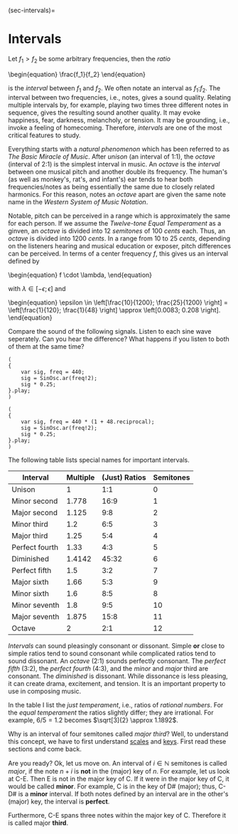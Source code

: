 (sec-intervals)=
# Intervals

Let $f_1 > f_2$ be some arbitrary frequencies, then the *ratio*

\begin{equation}
    \frac{f_1}{f_2}
\end{equation}

is the *interval* between $f_1$ and $f_2$.
We often notate an interval as $f_1$:$f_2$.
The interval between two frequencies, i.e., notes, gives a sound quality.
Relating multiple intervals by, for example, playing two times three different notes in sequence, gives the resulting sound another quality.
It may evoke happiness, fear, darkness, melancholy, or tension.
It may be grounding, i.e., invoke a feeling of homecoming.
Therefore, *intervals* are one of the most critical features to study.

Everything starts with a *natural phenomenon* which has been referred to as *The Basic Miracle of Music*.
After *unison* (an interval of 1:1), the *octave* (interval of 2:1) is the simplest interval in music.
An *octave* is the *interval* between one musical pitch and another double its frequency.
The human's (as well as monkey's, rat's, and infant's) ear tends to hear both frequencies/notes as being essentially the same due to closely related harmonics.
For this reason, notes an *octave* apart are given the same note name in the *Western System of Music Notation*.

Notable, pitch can be perceived in a range which is approximately the same for each person.
If we assume the *Twelve-tone Equal Temperament* as a ginven, an *octave* is divided into 12 *semitones* of 100 *cents* each.
Thus, an *octave* is divided into 1200 *cents*.
In a range from 10 to 25 *cents*, depending on the listeners hearing and musical education or exposer, pitch differences can be perceived.
In terms of a center frequency $f$, this gives us an interval defined by

\begin{equation}
    f \cdot \lambda,
\end{equation}

with $\lambda \in [-\epsilon;\epsilon]$ and

\begin{equation}
   \epsilon \in \left[\frac{10}{1200}; \frac{25}{1200} \right] = \left[\frac{1}{120}; \frac{1}{48} \right] \approx \left[0.0083; 0.208 \right].
\end{equation}

Compare the sound of the following signals.
Listen to each sine wave seperately. 
Can you hear the difference?
What happens if you listen to both of them at the same time?

```isc
(
{
    var sig, freq = 440;
    sig = SinOsc.ar(freq!2);
    sig * 0.25;
}.play;
)

(
{
    var sig, freq = 440 * (1 + 48.reciprocal);
    sig = SinOsc.ar(freq!2);
    sig * 0.25;
}.play;
)
```

The following table lists special names for important intervals.

| Interval       | Multiple                      | (Just) Ratios         | Semitones |
| -------------- | ----------------------------- | --------------------- | --------- |
| Unison         | 1                             | 1:1                   | 0         |
| Minor second   | 1.778                         | 16:9                  | 1         |
| Major second   | 1.125                         | 9:8                   | 2         |
| Minor third    | 1.2                           | 6:5                   | 3         |
| Major third    | 1.25                          | 5:4                   | 4         |
| Perfect fourth | 1.33                          | 4:3                   | 5         |
| Diminished     | 1.4142                        | 45:32                 | 6         |
| Perfect fifth  | 1.5                           | 3:2                   | 7         |
| Major sixth    | 1.66                          | 5:3                   | 9         |
| Minor sixth    | 1.6                           | 8:5                   | 8         |
| Minor seventh  | 1.8                           | 9:5                   | 10        |
| Major seventh  | 1.875                         | 15:8                  | 11        |
| Octave         | 2                             | 2:1                   | 12        |

*Intervals* can sound pleasingly consonant or dissonant.
Simple **or** close to simple ratios tend to sound consonant while complicated ratios tend to sound dissonant.
An *octave* (2:1) sounds perfectly consonant.
The *perfect fifth* (3:2), the *perfect fourth* (4:3), and the *minor* and *major* third are consonant.
The *diminished* is dissonant.
While dissonance is less pleasing, it can create drama, excitement, and tension.
It is an important property to use in composing music.

In the table I list the *just temperament*, i.e., ratios of *rational numbers*.
For the *equal temperament* the ratios slightly differ; they are irrational.
For example, $6/5 = 1.2$ becomes $\sqrt[3]{2} \approx 1.1892$.

Why is an interval of four semitones called *major third*?
Well, to understand this concept, we have to first understand [scales](sec-scales) and [keys](sec-keys).
First read these sections and come back.

Are you ready?
Ok, let us move on.
An interval of $i \in \mathbb{N}$ semitones is called *major*, if the note $n+i$ is **not** in the (major) key of $n$.
For example, let us look at C-E. 
Then E is not in the major key of C.
If it were in the major key of C, it would be called **minor**.
For example, C is in the key of D# (major); thus, C-D# is a **minor** interval.
If both notes defined by an interval are in the other's (major) key, the interval is **perfect**.

Furthermore, C-E spans three notes within the major key of C. 
Therefore it is called major **third**.